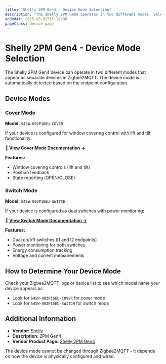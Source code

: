 ```yaml
---
title: "Shelly 2PM Gen4 - Device Mode Selection"
description: "The Shelly 2PM Gen4 operates in two different modes. Select the appropriate documentation based on your device's operating mode."
addedAt: 2025-08-01T15:19:08
pageClass: device-page
---
```


# Shelly 2PM Gen4 - Device Mode Selection

The Shelly 2PM Gen4 device can operate in two different modes that appear as separate devices in Zigbee2MQTT. The device mode is automatically detected based on the endpoint configuration.

## Device Modes

### Cover Mode
**Model:** `S4SW-002P16EU-COVER`

If your device is configured for window covering control with lift and tilt functionality:

📖 **[View Cover Mode Documentation →](S4SW-002P16EU-COVER.md)**

**Features:**
- Window covering controls (lift and tilt)
- Position feedback
- State reporting (OPEN/CLOSE)

### Switch Mode  
**Model:** `S4SW-002P16EU-SWITCH`

If your device is configured as dual switches with power monitoring:

📖 **[View Switch Mode Documentation →](S4SW-002P16EU-SWITCH.md)**

**Features:**
- Dual on/off switches (l1 and l2 endpoints)
- Power monitoring for both switches
- Energy consumption tracking
- Voltage and current measurements

## How to Determine Your Device Mode

Check your Zigbee2MQTT logs or device list to see which model name your device appears as:
- Look for `S4SW-002P16EU-COVER` for cover mode
- Look for `S4SW-002P16EU-SWITCH` for switch mode

## Additional Information

- **Vendor:** [Shelly](/supported-devices/#v=Shelly)
- **Description:** 2PM Gen4
- **Vendor Product Page:** [Shelly 2PM Gen4](https://kb.shelly.cloud/knowledge-base/shelly-2pm-gen4)

The device mode cannot be changed through Zigbee2MQTT - it depends on how the device is physically configured and wired.

